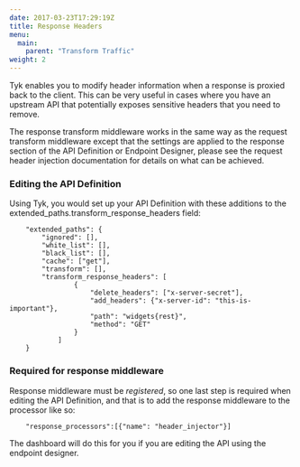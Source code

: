 ```yaml
---
date: 2017-03-23T17:29:19Z
title: Response Headers
menu:
  main:
    parent: "Transform Traffic"
weight: 2 
---
```


Tyk enables you to modify header information when a response is proxied back to the client. This can be very useful in cases where you have an upstream API that potentially exposes sensitive headers that you need to remove.

The response transform middleware works in the same way as the request transform middleware except that the settings are applied to the response section of the API Definition or Endpoint Designer, please see the request header injection documentation for details on what can be achieved.

### Editing the API Definition

Using Tyk, you would set up your API Definition with these additions to the extended_paths.transform_response_headers field:

```{.copyWrapper}
    "extended_paths": {
        "ignored": [],
        "white_list": [],
        "black_list": [],
        "cache": ["get"],
        "transform": [],
        "transform_response_headers": [
                {
                    "delete_headers": ["x-server-secret"],
                    "add_headers": {"x-server-id": "this-is-important"},
                    "path": "widgets{rest}",
                    "method": "GET"
                }
            ]
    }
```

### Required for response middleware

Response middleware must be *registered*, so one last step is required when editing the API Definition, and that is to add the response middleware to the processor like so:

```{.copyWrapper}
    "response_processors":[{"name": "header_injector"}]
```

The dashboard will do this for you if you are editing the API using the endpoint designer.
